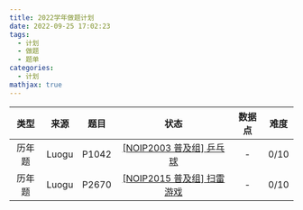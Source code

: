 ```yaml
---
title: 2022学年做题计划
date: 2022-09-25 17:02:23
tags:
  - 计划
  - 做题
  - 题单
categories:
  - 计划
mathjax: true
---
```

|类型|来源|题目|状态|数据点|难度|
|:---:|:---:|:---:|:---:|:---:|:---:|
|历年题|Luogu|P1042|[[NOIP2003 普及组] 乒乓球](https://www.luogu.com.cn/problem/P1042)|-|0/10|普及-|
|历年题|Luogu|P2670|[[NOIP2015 普及组] 扫雷游戏](https://www.luogu.com.cn/problem/P2670)|-|0/10|入门|